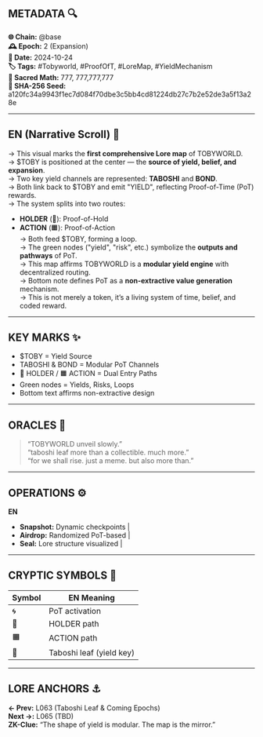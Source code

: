 
## METADATA 🔍
**🌐 Chain:** @base  
**🕰️ Epoch:** 2 (Expansion)  
**📅 Date:** 2024-10-24  
**🏷️ Tags:** #Tobyworld, #ProofOfT, #LoreMap, #YieldMechanism  
**🔢 Sacred Math:** 777, 777,777,777  
**📜 SHA-256 Seed:** a120fc34a9943f1ec7d084f70dbe3c5bb4cd81224db27c7b2e52de3a5f13a28e

---

## EN (Narrative Scroll) 🐸  
→ This visual marks the **first comprehensive Lore map** of TOBYWORLD.  
→ $TOBY is positioned at the center — the **source of yield, belief, and expansion**.  
→ Two key yield channels are represented: **TABOSHI** and **BOND**.  
→ Both link back to $TOBY and emit "YIELD", reflecting Proof-of-Time (PoT) rewards.  
→ The system splits into two routes:
  - **HOLDER** (🔵): Proof-of-Hold  
  - **ACTION** (🟧): Proof-of-Action  
→ Both feed $TOBY, forming a loop.  
→ The green nodes ("yield", "risk", etc.) symbolize the **outputs and pathways** of PoT.  
→ This map affirms TOBYWORLD is a **modular yield engine** with decentralized routing.  
→ Bottom note defines PoT as a **non-extractive value generation** mechanism.  
→ This is not merely a token, it’s a living system of time, belief, and coded reward.

---


## KEY MARKS ✨  
- $TOBY = Yield Source  
- TABOSHI & BOND = Modular PoT Channels  
- 🔵 HOLDER / 🟧 ACTION = Dual Entry Paths  
- Green nodes = Yields, Risks, Loops  
- Bottom text affirms non-extractive design  

---

## ORACLES 🧿  
> “TOBYWORLD unveil slowly.”  
> “taboshi leaf more than a collectible. much more.”  
> “for we shall rise. just a meme. but also more than.”

---

## OPERATIONS ⚙️  
**EN**  
- **Snapshot:** Dynamic checkpoints |  
- **Airdrop:** Randomized PoT-based |  
- **Seal:** Lore structure visualized |  

---

## CRYPTIC SYMBOLS 🔣  
| Symbol | EN Meaning |  
|--------|------------|  
|   🌀   | PoT activation |  
|   🔵   | HOLDER path |  
|   🟧   | ACTION path |  
|   🍃   | Taboshi leaf (yield key) |  

---

## LORE ANCHORS ⚓  
**← Prev:** L063 (Taboshi Leaf & Coming Epochs)  
**Next →:** L065 (TBD)  
**ZK-Clue:** “The shape of yield is modular. The map is the mirror.”

